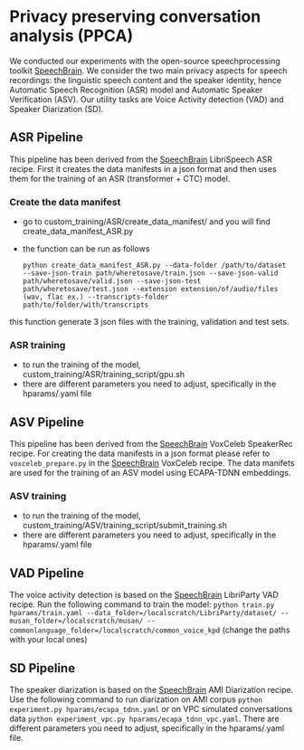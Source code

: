 # Privacy preserving conversation analysis (PPCA)
We conducted our experiments with the open-source speechprocessing toolkit [SpeechBrain](http://speechbrain.github.io/).
We consider the two main privacy aspects for speech recordings: the linguistic speech content and the speaker identity, hence Automatic Speech Recognition (ASR) model and  Automatic Speaker Verification (ASV). Our utility tasks are Voice Activity
detection (VAD) and Speaker Diarization (SD).

## ASR Pipeline 
This pipeline has been derived from the [SpeechBrain](http://speechbrain.github.io/) LibriSpeech ASR recipe. First it creates the data manifests in a json format and then uses them for the training of an ASR (transformer + CTC) model.

### Create the data manifest

- go to custom_training/ASR/create_data_manifest/ and you will find create_data_manifest_ASR.py
- the function can be run as follows 

   `python create_data_manifest_ASR.py --data-folder /path/to/dataset  --save-json-train path/wheretosave/train.json --save-json-valid path/wheretosave/valid.json --save-json-test  path/wheretosave/test.json --extension extension/of/audio/files (wav, flac ex.) --transcripts-folder path/to/folder/with/transcripts `

this function generate 3 json files with the training, validation and test sets.

### ASR training

- to run the training of the model, custom_training/ASR/training_script/gpu.sh
- there are different parameters you need to adjust, specifically in the hparams/.yaml file



## ASV Pipeline 
This pipeline has been derived from the [SpeechBrain](http://speechbrain.github.io/) VoxCeleb SpeakerRec recipe. 
For creating the data manifests in a json format please refer to `voxceleb_prepare.py` in the [SpeechBrain](http://speechbrain.github.io/) VoxCeleb recipe. The data manifets are used for the training of an ASV model using ECAPA-TDNN embeddings.

### ASV training
- to run the training of the model, custom_training/ASV/training_script/submit_training.sh
- there are different parameters you need to adjust, specifically in the hparams/.yaml file


## VAD Pipeline 
The voice activity detection is based on the [SpeechBrain](http://speechbrain.github.io/) LibriParty VAD recipe. 
Run the following command to train the model:
`python train.py hparams/train.yaml --data_folder=/localscratch/LibriParty/dataset/ --musan_folder=/localscratch/musan/ --commonlanguage_folder=/localscratch/common_voice_kpd`
(change the paths with your local ones)


## SD Pipeline 
The speaker diarization is based on the [SpeechBrain](http://speechbrain.github.io/) AMI Diarization recipe. 
Use the following command to run diarization on AMI corpus `python experiment.py hparams/ecapa_tdnn.yaml` or on VPC simulated conversations data `python experiment_vpc.py hparams/ecapa_tdnn_vpc.yaml`. There are different parameters you need to adjust, specifically in the hparams/.yaml file.

